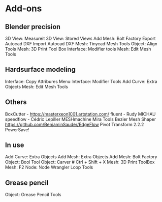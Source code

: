 # Add-ons

## Blender precision
3D View: Measureit
3D View: Stored Views
Add Mesh: Bolt Factory
Export Autocad DXF
Import Autocad DXF
Mesh: Tinycad Mesh Tools
Object: Align Tools
Mesh: 3D Print Tool Box
Interface: Modifier tools
Mesh: Edit Mesh Tools

## Hardsurface modeling
Interface: Copy Attribures Menu
Interface: Modifier Tools
Add Curve: Extra Objects
Mesh: Edit Mesh Tools

## Others
BoxCutter - https://masterxeon1001.artstation.com/
fluent - Rudy MICHAU
speedflow - Cédric Lepiller
MESHmachine
Mira Tools
Bezier Mesh Shaper
https://github.com/BenjaminSauder/EdgeFlow
Pivot Transform 2.2.2
PowerSave!

## In use
Add Curve: Extra Objects
Add Mesh: Extra Objects
Add Mesh: Bolt Factory
Object: Bool Tool
Object: Carver  # Ctrl + Shift + X
Mesh: 3D Print ToolBox
Mesh: F2
Node: Node Wrangler
Loop Tools

## Grease pencil
Object: Grease Pencil Tools
